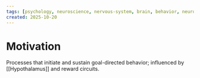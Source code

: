 ```yaml
---
tags: [psychology, neuroscience, nervous-system, brain, behavior, neurotransmitters]
created: 2025-10-20
---
```

# Motivation

Processes that initiate and sustain goal-directed behavior; influenced by [[Hypothalamus]] and reward circuits.
